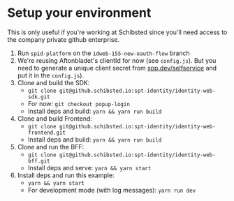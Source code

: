 # Setup your environment

This is only useful if you're working at Schibsted since
you'll need access to the company private github enterprise.

1. Run `spid-platform` on the `idweb-155-new-oauth-flow` branch
2. We're reusing Aftonbladet's clientId for now (see `config.js`). But you need to generate a unique
client secret from 
[spp.dev/selfservice](http://spp.dev/merchant/46001/client/4e8463569caf7ca019000007/generate)
and put it in the `config.js`).
2. Clone and build the SDK:
    * `git clone git@github.schibsted.io:spt-identity/identity-web-sdk.git`
    * For now: `git checkout popup-login`
    * Install deps and build: `yarn && yarn run build`
3. Clone and build Frontend:
    * `git clone git@github.schibsted.io:spt-identity/identity-web-frontend.git`
    * Install deps and build: `yarn && yarn run build`
4. Clone and run the BFF:
    * `git clone git@github.schibsted.io:spt-identity/identity-web-bff.git`
    * Install deps and serve: `yarn && yarn start`
5. Install deps and run this example:
    * `yarn && yarn start`
    * For development mode (with log messages): `yarn run dev`
    